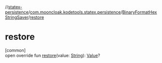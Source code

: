 //[statex-persistence](../../../index.md)/[com.mooncloak.kodetools.statex.persistence](../index.md)/[BinaryFormatHexStringSaver](index.md)/[restore](restore.md)

# restore

[common]\
open override fun [restore](restore.md)(value: [String](https://kotlinlang.org/api/latest/jvm/stdlib/kotlin/-string/index.html)): [Value](index.md)?
